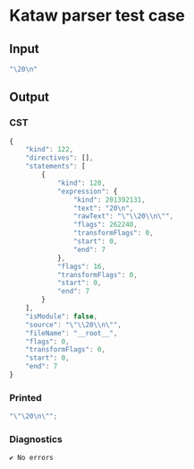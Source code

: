 # Kataw parser test case

## Input

`````js
"\20\n"
`````

## Output

### CST

```javascript
{
    "kind": 122,
    "directives": [],
    "statements": [
        {
            "kind": 120,
            "expression": {
                "kind": 201392131,
                "text": "20\n",
                "rawText": "\"\\20\\n\"",
                "flags": 262240,
                "transformFlags": 0,
                "start": 0,
                "end": 7
            },
            "flags": 16,
            "transformFlags": 0,
            "start": 0,
            "end": 7
        }
    ],
    "isModule": false,
    "source": "\"\\20\\n\"",
    "fileName": "__root__",
    "flags": 0,
    "transformFlags": 0,
    "start": 0,
    "end": 7
}
```

### Printed

```javascript
"\"\20\n\"";
```

### Diagnostics

```javascript
✔ No errors
```

